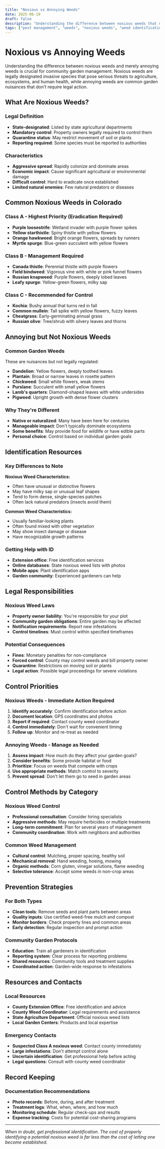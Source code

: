 ```yaml
---
title: "Noxious vs Annoying Weeds"
date: 2025-06-19
draft: false
description: "Understanding the difference between noxious weeds that must be controlled and common weeds that are merely annoying"
tags: ["pest management", "weeds", "noxious weeds", "weed identification", "regulations"]
---
```


# Noxious vs Annoying Weeds

Understanding the difference between noxious weeds and merely annoying weeds is crucial for community garden management. Noxious weeds are legally designated invasive species that pose serious threats to agriculture, ecosystems, and human health, while annoying weeds are common garden nuisances that don't require legal action.

## What Are Noxious Weeds?

### Legal Definition
- **State-designated**: Listed by state agricultural departments
- **Mandatory control**: Property owners legally required to control them
- **Quarantine status**: May restrict movement of soil or plants
- **Reporting required**: Some species must be reported to authorities

### Characteristics
- **Aggressive spread**: Rapidly colonize and dominate areas
- **Economic impact**: Cause significant agricultural or environmental damage
- **Difficult control**: Hard to eradicate once established
- **Limited natural enemies**: Few natural predators or diseases

## Common Noxious Weeds in Colorado

### Class A - Highest Priority (Eradication Required)
- **Purple loosestrife**: Wetland invader with purple flower spikes
- **Yellow starthistle**: Spiny thistle with yellow flowers
- **Orange hawkweed**: Bright orange flowers, spreads by runners
- **Myrtle spurge**: Blue-green succulent with yellow flowers

### Class B - Management Required
- **Canada thistle**: Perennial thistle with purple flowers
- **Field bindweed**: Vigorous vine with white or pink funnel flowers
- **Russian knapweed**: Purple flowers, deeply lobed leaves
- **Leafy spurge**: Yellow-green flowers, milky sap

### Class C - Recommended for Control
- **Kochia**: Bushy annual that turns red in fall
- **Common mullein**: Tall spike with yellow flowers, fuzzy leaves
- **Cheatgrass**: Early-germinating annual grass
- **Russian olive**: Tree/shrub with silvery leaves and thorns

## Annoying but Not Noxious Weeds

### Common Garden Weeds
These are nuisances but not legally regulated:
- **Dandelion**: Yellow flowers, deeply toothed leaves
- **Plantain**: Broad or narrow leaves in rosette pattern
- **Chickweed**: Small white flowers, weak stems
- **Purslane**: Succulent with small yellow flowers
- **Lamb's quarters**: Diamond-shaped leaves with white undersides
- **Pigweed**: Upright growth with dense flower clusters

### Why They're Different
- **Native or naturalized**: Many have been here for centuries
- **Manageable impact**: Don't typically dominate ecosystems
- **Some benefits**: May provide food for wildlife or have edible parts
- **Personal choice**: Control based on individual garden goals

## Identification Resources

### Key Differences to Note

**Noxious Weed Characteristics:**
- Often have unusual or distinctive flowers
- May have milky sap or unusual leaf shapes
- Tend to form dense, single-species patches
- Often lack natural predators (insects avoid them)

**Common Weed Characteristics:**
- Usually familiar-looking plants
- Often found mixed with other vegetation
- May show insect damage or disease
- Have recognizable growth patterns

### Getting Help with ID
- **Extension office**: Free identification services
- **Online databases**: State noxious weed lists with photos
- **Mobile apps**: Plant identification apps
- **Garden community**: Experienced gardeners can help

## Legal Responsibilities

### Noxious Weed Laws
- **Property owner liability**: You're responsible for your plot
- **Community garden obligations**: Entire garden may be affected
- **Notification requirements**: Report new infestations
- **Control timelines**: Must control within specified timeframes

### Potential Consequences
- **Fines**: Monetary penalties for non-compliance
- **Forced control**: County may control weeds and bill property owner
- **Quarantine**: Restrictions on moving soil or plants
- **Legal action**: Possible legal proceedings for severe violations

## Control Priorities

### Noxious Weeds - Immediate Action Required
1. **Identify accurately**: Confirm identification before action
2. **Document location**: GPS coordinates and photos
3. **Report if required**: Contact county weed coordinator
4. **Control immediately**: Don't wait for convenient timing
5. **Follow up**: Monitor and re-treat as needed

### Annoying Weeds - Manage as Needed
1. **Assess impact**: How much do they affect your garden goals?
2. **Consider benefits**: Some provide habitat or food
3. **Prioritize**: Focus on weeds that compete with crops
4. **Use appropriate methods**: Match control to severity
5. **Prevent spread**: Don't let them go to seed in garden areas

## Control Methods by Category

### Noxious Weed Control
- **Professional consultation**: Consider hiring specialists
- **Aggressive methods**: May require herbicides or multiple treatments
- **Long-term commitment**: Plan for several years of management
- **Community coordination**: Work with neighbors and authorities

### Common Weed Management
- **Cultural control**: Mulching, proper spacing, healthy soil
- **Mechanical removal**: Hand weeding, hoeing, mowing
- **Organic methods**: Corn gluten, vinegar solutions, flame weeding
- **Selective tolerance**: Accept some weeds in non-crop areas

## Prevention Strategies

### For Both Types
- **Clean tools**: Remove seeds and plant parts between areas
- **Quality inputs**: Use certified weed-free mulch and compost
- **Monitor borders**: Check property lines and common areas
- **Early detection**: Regular inspection and prompt action

### Community Garden Protocols
- **Education**: Train all gardeners in identification
- **Reporting system**: Clear process for reporting problems
- **Shared resources**: Community tools and treatment supplies
- **Coordinated action**: Garden-wide response to infestations

## Resources and Contacts

### Local Resources
- **County Extension Office**: Free identification and advice
- **County Weed Coordinator**: Legal requirements and assistance
- **State Agriculture Department**: Official noxious weed lists
- **Local Garden Centers**: Products and local expertise

### Emergency Contacts
- **Suspected Class A noxious weed**: Contact county immediately
- **Large infestations**: Don't attempt control alone
- **Uncertain identification**: Get professional help before acting
- **Legal questions**: Consult with county weed coordinator

## Record Keeping

### Documentation Recommendations
- **Photo records**: Before, during, and after treatment
- **Treatment logs**: What, when, where, and how much
- **Monitoring schedule**: Regular check-ups and results
- **Expense tracking**: Costs for potential cost-sharing programs

---

*When in doubt, get professional identification. The cost of properly identifying a potential noxious weed is far less than the cost of letting one become established.*
